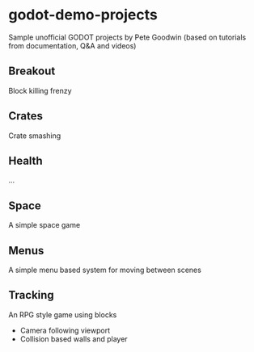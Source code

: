 # godot-demo-projects
Sample unofficial GODOT projects by Pete Goodwin (based on tutorials from documentation, Q&A and videos)
## Breakout
Block killing frenzy
## Crates
Crate smashing
## Health
...
## Space
A simple space game
## Menus
A simple menu based system for moving between scenes
## Tracking
An RPG style game using blocks
* Camera following viewport
* Collision based walls and player
